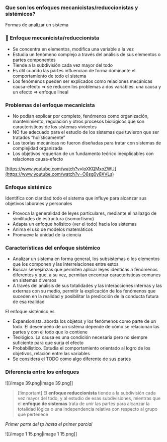### Que son los enfoques mecanicistas/reduccionistas y sistémicos?

Formas de analizar un sistema

  

### 📝 Enfoque mecanicista/reduccionista

- Se concentra en elementos, modifica una variable a la vez
- Estudia un fenómeno complejo a través del análisis de sus elementos o partes componentes
- Tiende a la subdivisión cada vez mayor del todo
- Es útil cuando las partes influencian de forma dominante el comportamiento de todo el sistema
- Los fenómenos pueden ser explicados como relaciones mecánicas causa-efecto ⇒ se reducen los problemas a dos variables: una causa y un efecto ⇒ enfoque lineal

  

### Problemas del enfoque mecanicista

- No podían explicar por completo, fenómenos como organización, mantenimiento, regulación y otros procesos biológicos que son característicos de los sistemas vivientes
- NO fue adecuado para el estudio de los sistemas que tuvieron que ser tratados “holísticamente”
- Las teorías mecánicas no fueron diseñadas para tratar con sistemas de complejidad organizada
- Los objetivos requerían de un fundamento teórico inexplicables con relaciones causa-efecto

  

[https://www.youtube.com/watch?v=loXKQMxoZWU](https://www.youtube.com/watch?v=O8sg0y8XVLs)

  

### Enfoque sistémico

Identifica con claridad todo el sistema que influye para alcanzar sus objetivos laborales y personales

  

- Provoca la generalidad de leyes particulares, mediante el hallazgo de similitudes de estructura (isomorfismo)
- Adapta un enfoque holísitco (ver el todo) hacia los sistemas
- Anima el uso de modelos matemáticos
- Promueve la unidad de la ciencia

  

### Características del enfoque sistémico

- Analizar un sistema en forma general, los subsistemas o los elementos que los componen y las interrelaciones entre estos
- Buscar semejanzas que permiten aplicar leyes idénticas a fenómenos diferentes y que, a su vez, permitan encontrar características comunes en sistemas diversos
- A través del análisis de sus totalidades y las interacciones internas y las externas con su medio, permitir la explicación de los fenómenos que suceden en la realidad y posibilitar la predicción de la conducta futura de esa realidad

  

El enfoque sistémico es

- Expansionista. aborda los objetos y los fenómenos como parte de un todo. El desempeño de un sistema depende de cómo se relacionan las partes y con el todo que lo contiene
- Teológico. La causa es una condición necesaria pero no siempre suficiente para que surja el efecto
- Probabilístico. Estudia el comportamiento orientado al logro de los objetivos, relación entre las variables
- Se considera el TODO como algo diferente de sus partes

  

### Diferencia entre los enfoques

![[/image 39.png|image 39.png]]

  

> [!important] El **enfoque reduccionista** tiende a la subdivisión cada vez mayor del todo, y al estudio de esas subdivisiones, mientras que el **enfoque de sistemas** trata de unir las partes para alcanzar la totalidad lógica o una independencia relativa con respecto al grupo que pertenece

  

_Primer parte del tp hasta el primer parcial_

  

![[/image 1 15.png|image 1 15.png]]